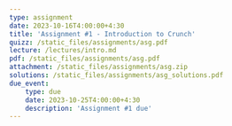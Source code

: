 ```yaml
---
type: assignment
date: 2023-10-16T4:00:00+4:30
title: 'Assignment #1 - Introduction to Crunch'
quizz: /static_files/assignments/asg.pdf
lecture: /lectures/intro.md
pdf: /static_files/assignments/asg.pdf
attachment: /static_files/assignments/asg.zip
solutions: /static_files/assignments/asg_solutions.pdf
due_event: 
    type: due
    date: 2023-10-25T4:00:00+4:30
    description: 'Assignment #1 due'
---
```

